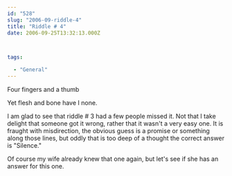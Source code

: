 ```yaml
---
id: "528"
slug: "2006-09-riddle-4"
title: "Riddle # 4"
date: 2006-09-25T13:32:13.000Z



tags:

  - "General"
---
```

<div class="sqs-html-content">
  <p>Four fingers and a thumb</p>
<p>Yet flesh and bone have I none.</p>
<p>
<!--more--></p>
<p>
I am glad to see that riddle # 3 had a few people missed it.  Not that I take delight that someone got it wrong, rather that it wasn't a very easy one.  It is fraught with misdirection, the obvious guess is a promise or something along those lines, but oddly that is too deep of a thought the correct answer is "Silence."</p>
<p>
Of course my wife already knew that one again, but let's see if she has an answer for this one.</p>
</div>
